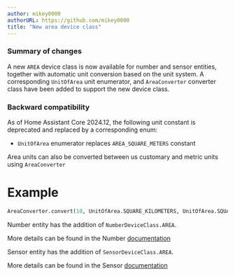 ```yaml
---
author: mikey0000
authorURL: https://github.com/mikey0000
title: "New area device class"
---
```


### Summary of changes
A new `AREA` device class is now available for number and sensor entities, together with automatic unit conversion based on the unit system.
A corresponding `UnitOfArea` unit enumerator, and `AreaConverter` converter class have been added to support the new device class.

### Backward compatibility
As of Home Assistant Core 2024.12, the following unit constant is deprecated and replaced by a corresponding enum:

- `UnitOfArea` enumerator replaces `AREA_SQUARE_METERS` constant

Area units can also be converted between us customary and metric units using `AreaConverter`

# Example

```python
AreaConverter.convert(10, UnitOfArea.SQUARE_KILOMETERS, UnitOfArea.SQUARE_MILES)
```

Number entity has the addition of `NumberDeviceClass.AREA`.

More details can be found in the Number [documentation](/docs/core/entity/number#available-device-classes)

Sensor entity has the addition of `SensorDeviceClass.AREA`.

More details can be found in the Sensor [documentation](/docs/core/entity/sensor#available-device-classes)
